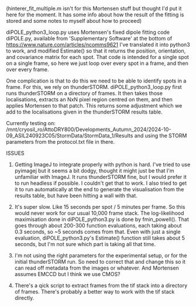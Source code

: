 (hinterer_fit_multiple.m isn't for this Mortensen stuff but thought I'd put it here for the moment. It has some info about how the result of the fitting is stored and some notes to myself about how to proceed)

diPOLE_python3_loop.py uses Mortensen's fixed dipole fitting code diPOLE.py, available from 'Supplementary Software' at the bottom of https://www.nature.com/articles/ncomms9621
I've translated it into python3 to work, and modified Estimate() so that it returns the position, orientation, and covariance matrix for each spot.
That code is intended for a single spot on a single frame, so here we just loop over every spot in a frame, and then over every frame.

One complication is that to do this we need to be able to identify spots in a frame. For this, we rely on thunderSTORM. diPOLE_python3_loop.py first runs thunderSTORM on a directory of frames. It then takes those localisations, extracts an NxN pixel region centred on them, and then applies Mortensen to that patch. This returns some adjustment which we add to the localisations given in the thunderSTORM results table.

Currently testing on:
/mnt/cryosil_ro/AttoDRY800/Developments_Autumn_2024/2024-10-09_ASIL240923C05/StormData/StormData_1/Results
and using the STORM parameters from the protocol.txt file in there.

ISSUES

1) Getting ImageJ to integrate properly with python is hard. I've tried to use pyimagej but it seems a bit dodgy, thought it might just be that I'm unfamiliar with ImageJ. It runs thunderSTORM fine, but I would prefer it to run headless if possible. I couldn't get that to work. I also tried to get it to run automatically at the end to generate the visualisation from the results table, but have been hitting a wall with that.

2) It's super slow. Like 15 seconds per spot / 5 minutes per frame. So this would never work for our usual 10,000 frame stack. The log-likelihood maximisation done in diPOLE_python3.py is done by fmin_powell(). That goes through about 200-300 function evaluations, each taking about 0.3 seconds, so ~5 seconds comes from that. Even with just a single evaluation, diPOLE_python3.py's Estimate() function still takes about 5 seconds, but I'm not sure which part is taking all that time.

3) I'm not using the right parameters for the experimental setup, or for the initial thunderSTORM run. So need to correct that and change this so it can read off metadata from the images or whatever. And Mortensen assumes EMCCD but I think we use CMOS?

4) There's a qick script to extract frames from the tif stack into a directory of frames. There's probably a better way to work with the tif stack directly.

